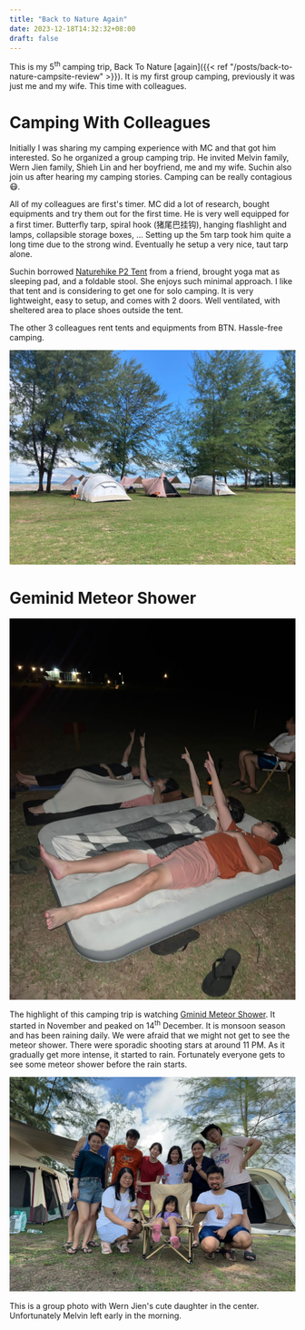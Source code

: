 ```yaml
---
title: "Back to Nature Again"
date: 2023-12-18T14:32:32+08:00
draft: false
---
```


This is my 5<sup>th</sup> camping trip, Back To Nature [again]({{< ref "/posts/back-to-nature-campsite-review" >}}). It is my first group camping, previously it was just me and my wife. This time with colleagues.

<!--more-->

# Camping With Colleagues

Initially I was sharing my camping experience with MC and that got him interested. So he organized a group camping trip. He invited Melvin family, Wern Jien family, Shieh Lin and her boyfriend, me and my wife. Suchin also join us after hearing my camping stories. Camping can be really contagious 😷.

All of my colleagues are first's timer. MC did a lot of research, bought equipments and try them out for the first time. He is very well equipped for a first timer. Butterfly tarp, spiral hook (猪尾巴挂钩), hanging flashlight and lamps, collapsible storage boxes, ... Setting up the 5m tarp took him quite a long time due to the strong wind. Eventually he setup a very nice, taut tarp alone.

Suchin borrowed [Naturehike P2 Tent](https://bit.ly/41sw4kv) from a friend, brought yoga mat as sleeping pad, and a foldable stool. She enjoys such minimal approach. I like that tent and is considering to get one for solo camping. It is very lightweight, easy to setup, and comes with 2 doors. Well ventilated, with sheltered area to place shoes outside the tent.

The other 3 colleagues rent tents and equipments from BTN. Hassle-free camping.

![Rented tents](tents_provided.jpeg "Rented tents")

# Geminid Meteor Shower

![Watching meteor shower](stars_gazing.jpeg "Watching meteor shower")

The highlight of this camping trip is watching [Gminid Meteor Shower](https://www.space.com/34921-geminid-meteor-shower-guide.html). It started in November and peaked on 14<sup>th</sup> December. It is monsoon season and has been raining daily. We were afraid that we might not get to see the meteor shower. There were sporadic shooting stars at around 11 PM. As it gradually get more intense, it started to rain. Fortunately everyone gets to see some meteor shower before the rain starts.

!["Group photo"](group_photo.jpeg "Group photo")

This is a group photo with Wern Jien's cute daughter in the center. Unfortunately Melvin left early in the morning.